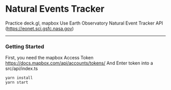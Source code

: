 # Natural Events Tracker

Practice deck.gl, mapbox 
Use Earth Observatory Natural Event Tracker API
(https://eonet.sci.gsfc.nasa.gov)

---
### Getting Started
First, you need the mapbox Access Token
https://docs.mapbox.com/api/accounts/tokens/
And Enter token into a src/api/index.ts
```
yarn install
yarn start
```

